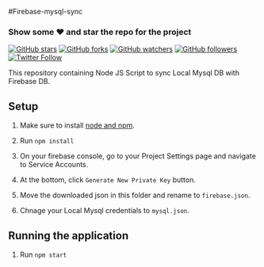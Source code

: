 #Firebase-mysql-sync
### Show some :heart: and star the repo for the project
[![GitHub stars](https://img.shields.io/github/stars/mdsami/firebase-mysql-sync.svg?style=social&label=Star)](https://github.com/mdsami/firebase-mysql-sync) [![GitHub forks](https://img.shields.io/github/stars/mdsami/firebase-mysql-sync.svg?style=social&label=Fork)](https://github.com/mdsami/firebase-mysql-sync/fork) [![GitHub watchers](https://img.shields.io/github/watchers/mdsami/firebase-mysql-sync.svg?style=social&label=Watch)](https://github.com/mdsami/firebase-mysql-sync) [![GitHub followers](https://img.shields.io/github/followers/mdsami.svg?style=social&label=Follow)](https://github.com/mdsami/firebase-mysql-sync)  
[![Twitter Follow](https://img.shields.io/twitter/follow/mdsami5.svg?style=social)](https://twitter.com/mdsami5)

This repository containing Node JS Script to sync  Local Mysql DB  with Firebase DB.


## Setup

1. Make sure to install [node and npm](https://nodejs.org/en/download).

2. Run `npm install`

3. On your firebase console, go to your Project Settings page and navigate to Service Accounts.

4. At the bottom, click `Generate New Private Key` button.

5. Move the downloaded json in this folder and rename to `firebase.json`.
6. Chnage your Local Mysql credentials to `mysql.json`.

## Running the application

1. Run `npm start`
